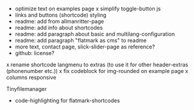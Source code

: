 - optimize text on examples page
x simplify toggle-button js
- links and buttons (shortcode) styling
- readme: add from allmanritter-page
- readme: add info about shortcodes
- readme: add paragraph about basic and multilang-configuration
- readme: add paragraph "flatmark as cms" to readme
- more text, contact page, slick-slider-page as reference?
- github: license?

x rename shortcode langmenu to extras (to use it for other header-extras (phonenumber etc.))
x fix codeblock for img-rounded on example page
x columns responsive

Tinyfilemanager
- code-highlighting for flatmark-shortcodes